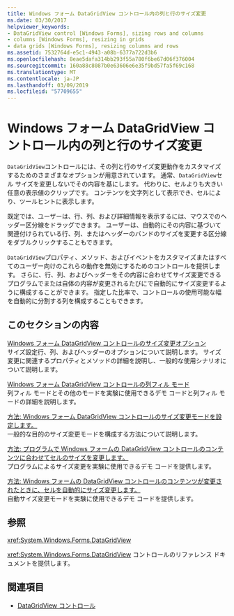 ```yaml
---
title: Windows フォーム DataGridView コントロール内の列と行のサイズ変更
ms.date: 03/30/2017
helpviewer_keywords:
- DataGridView control [Windows Forms], sizing rows and columns
- columns [Windows Forms], resizing in grids
- data grids [Windows Forms], resizing columns and rows
ms.assetid: 7532764d-e5c1-4943-a08b-6377a722d3b6
ms.openlocfilehash: 8eae5dafa314bb293f55a780f6be67d06f376004
ms.sourcegitcommit: 160a88c8087b0e63606e6e35f9bd57fa5f69c168
ms.translationtype: MT
ms.contentlocale: ja-JP
ms.lasthandoff: 03/09/2019
ms.locfileid: "57709655"
---
```

# <a name="resizing-columns-and-rows-in-the-windows-forms-datagridview-control"></a>Windows フォーム DataGridView コントロール内の列と行のサイズ変更
`DataGridView`コントロールには、その列と行のサイズ変更動作をカスタマイズするためのさまざまなオプションが用意されています。 通常、`DataGridView`セル サイズを変更しないでその内容を基にします。 代わりに、セルよりも大きい任意の表示値のクリップです。 コンテンツを文字列として表示でき、セルにより、ツールヒントに表示します。  
  
 既定では、ユーザーは、行、列、および詳細情報を表示するには、マウスでのヘッダー区分線をドラッグできます。 ユーザーは、自動的にその内容に基づいて関連付けられている行、列、またはヘッダーのバンドのサイズを変更する区分線をダブルクリックすることもできます。  
  
 `DataGridView`プロパティ、メソッド、およびイベントをカスタマイズまたはすべてのユーザー向けのこれらの動作を無効にするためのコントロールを提供します。 さらに、行、列、およびヘッダーをその内容に合わせてサイズ変更できるプログラムでまたは自体の内容が変更されるたびにで自動的にサイズ変更するように構成することができます。 指定した比率で、コントロールの使用可能な幅を自動的に分割する列を構成することもできます。  
  
## <a name="in-this-section"></a>このセクションの内容  
 [Windows フォーム DataGridView コントロールのサイズ変更オプション](sizing-options-in-the-windows-forms-datagridview-control.md)  
 サイズ設定行、列、およびヘッダーのオプションについて説明します。 サイズ変更に関連するプロパティとメソッドの詳細を説明し、一般的な使用シナリオについて説明します。  
  
 [Windows フォーム DataGridView コントロールの列フィル モード](column-fill-mode-in-the-windows-forms-datagridview-control.md)  
 列フィル モードとその他のモードを実験に使用できるデモ コードと列フィル モードの詳細を説明します。  
  
 [方法: Windows フォーム DataGridView コントロールのサイズ変更モードを設定します。](how-to-set-the-sizing-modes-of-the-windows-forms-datagridview-control.md)  
 一般的な目的のサイズ変更モードを構成する方法について説明します。  
  
 [方法: プログラムで Windows フォームの DataGridView コントロールのコンテンツに合わせてセルのサイズを変更します。](programmatically-resize-cells-to-fit-content-in-the-datagrid.md)  
 プログラムによるサイズ変更を実験に使用できるデモ コードを提供します。  
  
 [方法: Windows フォームの DataGridView コントロールのコンテンツが変更されたときに、セルを自動的にサイズ変更します。](automatically-resize-cells-when-content-changes-in-the-datagrid.md)  
 自動サイズ変更モードを実験に使用できるデモ コードを提供します。  
  
## <a name="reference"></a>参照  
 <xref:System.Windows.Forms.DataGridView>  
 
  <xref:System.Windows.Forms.DataGridView> コントロールのリファレンス ドキュメントを提供します。  
  
## <a name="see-also"></a>関連項目
- [DataGridView コントロール](datagridview-control-windows-forms.md)
